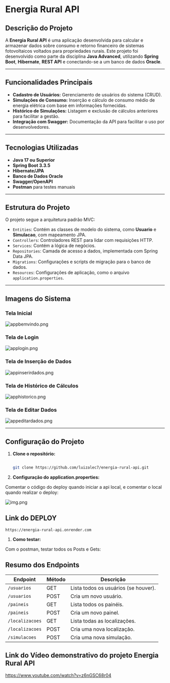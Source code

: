 # Energia Rural API

## Descrição do Projeto

A **Energia Rural API** é uma aplicação desenvolvida para calcular e armazenar dados sobre consumo e retorno financeiro de sistemas fotovoltaicos voltados para propriedades rurais. Este projeto foi desenvolvido como parte da disciplina **Java Advanced**, utilizando **Spring Boot**, **Hibernate**, **REST API** e conectando-se a um banco de dados **Oracle**.

---

## Funcionalidades Principais

- **Cadastro de Usuários:** Gerenciamento de usuários do sistema (CRUD).
- **Simulações de Consumo:** Inserção e cálculo de consumo médio de energia elétrica com base em informações fornecidas.
- **Histórico de Simulações:** Listagem e exclusão de cálculos anteriores para facilitar a gestão.
- **Integração com Swagger:** Documentação da API para facilitar o uso por desenvolvedores.

---

## Tecnologias Utilizadas

- **Java 17 ou Superior**
- **Spring Boot 3.3.5**
- **Hibernate/JPA**
- **Banco de Dados Oracle**
- **Swagger/OpenAPI**
- **Postman** para testes manuais

---

## Estrutura do Projeto

O projeto segue a arquitetura padrão MVC:

- `Entities`: Contém as classes de modelo do sistema, como **Usuario** e **Simulacao**, com mapeamento JPA.
- `Controllers`: Controladores REST para lidar com requisições HTTP.
- `Services`: Contém a lógica de negócios.
- `Repositories`: Camada de acesso a dados, implementada com Spring Data JPA.
- `Migrations`: Configurações e scripts de migração para o banco de dados.
- `Resources`: Configurações de aplicação, como o arquivo `application.properties`.

---

## Imagens do Sistema

### Tela Inicial
![appbemvindo.png](images%2Fappbemvindo.png)

### Tela de Login
![applogin.png](images%2Fapplogin.png)

### Tela de Inserção de Dados
![appinserirdados.png](images%2Fappinserirdados.png)

### Tela de Histórico de Cálculos
![apphistorico.png](images%2Fapphistorico.png)

### Tela de Editar Dados
![appeditardados.png](images%2Fappeditardados.png)

---

## Configuração do Projeto

1. **Clone o repositório:**

   ```bash
   
   git clone https://github.com/luizalec7/energia-rural-api.git

2. **Configuração do application.properties:**

Comentar o código do deploy quando iniciar a api local, e comentar o local quando realizar o deploy:


![img.png](img.png)

## Link do DEPLOY

    https://energia-rural-api.onrender.com

1. **Como testar:**

Com o postman, testar todos os Posts e Gets:

## Resumo dos Endpoints

| Endpoint        | Método | Descrição                          |
|-----------------|--------|------------------------------------|
| `/usuarios`     | GET    | Lista todos os usuários (se houver). |
| `/usuarios`     | POST   | Cria um novo usuário.              |
| `/paineis`      | GET    | Lista todos os painéis.            |
| `/paineis`      | POST   | Cria um novo painel.               |
| `/localizacoes` | GET    | Lista todas as localizações.       |
| `/localizacoes` | POST   | Cria uma nova localização.         |
| `/simulacoes`   | POST   | Cria uma nova simulação.           |

## Link do Vídeo demonstrativo do projeto Energia Rural API

https://www.youtube.com/watch?v=z6nGSC68r04